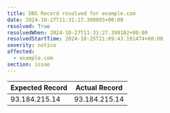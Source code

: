 ```yaml
---
title: DNS Record resolved for example.com
date: 2024-10-27T11:31:27.398095+00:00
resolved: True
resolvedWhen: 2024-10-27T11:31:27.398102+00:00
resolvedStartTime: 2024-10-25T21:09:43.191474+00:00
severity: notice
affected:
  - example.com
section: issue
---
```


| Expected Record  | Actual Record  |
|------------------|----------------|
| 93.184.215.14 | 93.184.215.14 |
